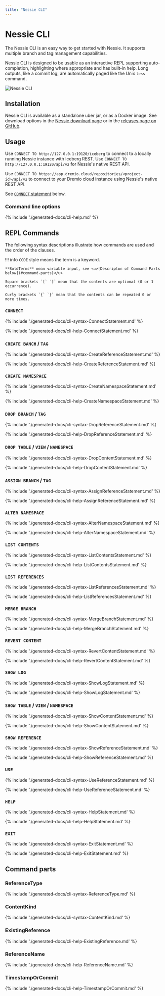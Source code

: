 ```yaml
---
title: "Nessie CLI"
---
```


# Nessie CLI

The Nessie CLI is an easy way to get started with Nessie. It supports multiple branch 
and tag management capabilities.

Nessie CLI is designed to be usable as an interactive REPL supporting auto-completion,
highlighting where appropriate and has built-in help. Long outputs, like a commit log,
are automatically paged like the Unix `less` command.



![Nessie CLI](../img/cli-intro.png)

## Installation

Nessie CLI is available as a standalone uber jar, or as a Docker image. See download options in
the [Nessie download page](../downloads/index.md) or in the [releases page on
GitHub](https://github.com/projectnessie/nessie/releases/).

## Usage

Use `CONNECT TO http://127.0.0.1:19120/iceberg` to connect to a locally running Nessie instance with
Iceberg REST. Use `CONNECT TO http://127.0.0.1:19120/api/v2` for Nessie's native REST API.

Use `CONNECT TO https://app.dremio.cloud/repositories/<project-id>/api/v2` to connect to your Dremio
cloud instance using Nessie's native REST API.

See [`CONNECT` statement](#connect) below.

### Command line options

{% include './generated-docs/cli-help.md' %}

## REPL Commands

The following syntax descriptions illustrate how commands are used and the order of
the clauses.

!!! info
    `CODE` style means the term is a keyword.

    **BoldTerms** mean variable input, see <u>[Descripton of Command Parts below](#command-parts)</u>

    Square brackets `[` `]` mean that the contents are optional (0 or 1 occurrence).

    Curly brackets `{` `}` mean that the contents can be repeated 0 or more times.

### **`CONNECT`**

{% include './generated-docs/cli-syntax-ConnectStatement.md' %}

{% include './generated-docs/cli-help-ConnectStatement.md' %}

### **`CREATE BANCH` / `TAG`**

{% include './generated-docs/cli-syntax-CreateReferenceStatement.md' %}

{% include './generated-docs/cli-help-CreateReferenceStatement.md' %}

### **`CREATE NAMESPACE`**

{% include './generated-docs/cli-syntax-CreateNamespaceStatement.md' %}

{% include './generated-docs/cli-help-CreateNamespaceStatement.md' %}

### **`DROP BRANCH` / `TAG`**

{% include './generated-docs/cli-syntax-DropReferenceStatement.md' %}

{% include './generated-docs/cli-help-DropReferenceStatement.md' %}

### **`DROP TABLE` / `VIEW` / `NAMESPACE`**

{% include './generated-docs/cli-syntax-DropContentStatement.md' %}

{% include './generated-docs/cli-help-DropContentStatement.md' %}

### **`ASSIGN BRANCH` / `TAG`**

{% include './generated-docs/cli-syntax-AssignReferenceStatement.md' %}

{% include './generated-docs/cli-help-AssignReferenceStatement.md' %}

### **`ALTER NAMESPACE`**

{% include './generated-docs/cli-syntax-AlterNamespaceStatement.md' %}

{% include './generated-docs/cli-help-AlterNamespaceStatement.md' %}

### **`LIST CONTENTS`**

{% include './generated-docs/cli-syntax-ListContentsStatement.md' %}

{% include './generated-docs/cli-help-ListContentsStatement.md' %}

### **`LIST REFERENCES`**

{% include './generated-docs/cli-syntax-ListReferencesStatement.md' %}

{% include './generated-docs/cli-help-ListReferencesStatement.md' %}

### **`MERGE BRANCH`**

{% include './generated-docs/cli-syntax-MergeBranchStatement.md' %}

{% include './generated-docs/cli-help-MergeBranchStatement.md' %}

### **`REVERT CONTENT`**

{% include './generated-docs/cli-syntax-RevertContentStatement.md' %}

{% include './generated-docs/cli-help-RevertContentStatement.md' %}

### **`SHOW LOG`**

{% include './generated-docs/cli-syntax-ShowLogStatement.md' %}

{% include './generated-docs/cli-help-ShowLogStatement.md' %}

### **`SHOW TABLE` / `VIEW` / `NAMESPACE`**

{% include './generated-docs/cli-syntax-ShowContentStatement.md' %}

{% include './generated-docs/cli-help-ShowContentStatement.md' %}

### **`SHOW REFERENCE`**

{% include './generated-docs/cli-syntax-ShowReferenceStatement.md' %}

{% include './generated-docs/cli-help-ShowReferenceStatement.md' %}

### **`USE`**

{% include './generated-docs/cli-syntax-UseReferenceStatement.md' %}

{% include './generated-docs/cli-help-UseReferenceStatement.md' %}

### **`HELP`**

{% include './generated-docs/cli-syntax-HelpStatement.md' %}

{% include './generated-docs/cli-help-HelpStatement.md' %}

### **`EXIT`**

{% include './generated-docs/cli-syntax-ExitStatement.md' %}

{% include './generated-docs/cli-help-ExitStatement.md' %}

## Command parts

### **ReferenceType**

{% include './generated-docs/cli-syntax-ReferenceType.md' %}

### **ContentKind**

{% include './generated-docs/cli-syntax-ContentKind.md' %}

### **ExistingReference**

{% include './generated-docs/cli-help-ExistingReference.md' %}

### **ReferenceName**

{% include './generated-docs/cli-help-ReferenceName.md' %}

### **TimestampOrCommit**

{% include './generated-docs/cli-help-TimestampOrCommit.md' %}

